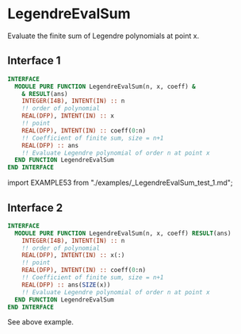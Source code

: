 # LegendreEvalSum

Evaluate the finite sum of Legendre polynomials at point x.

## Interface 1

<Tabs>
<TabItem value="interface" label="܀ Interface" default>

```fortran
INTERFACE
  MODULE PURE FUNCTION LegendreEvalSum(n, x, coeff) &
    & RESULT(ans)
    INTEGER(I4B), INTENT(IN) :: n
    !! order of polynomial
    REAL(DFP), INTENT(IN) :: x
    !! point
    REAL(DFP), INTENT(IN) :: coeff(0:n)
    !! Coefficient of finite sum, size = n+1
    REAL(DFP) :: ans
    !! Evaluate Legendre polynomial of order n at point x
  END FUNCTION LegendreEvalSum
END INTERFACE
```

</TabItem>

<TabItem value="example" label="️܀ See example">

import EXAMPLE53 from "./examples/_LegendreEvalSum_test_1.md";

<EXAMPLE53 />

</TabItem>

<TabItem value="close" label="↢ ">

</TabItem>
</Tabs>

## Interface 2

<Tabs>
<TabItem value="interface" label="܀ Interface" default>

```fortran
INTERFACE
  MODULE PURE FUNCTION LegendreEvalSum(n, x, coeff) RESULT(ans)
    INTEGER(I4B), INTENT(IN) :: n
    !! order of polynomial
    REAL(DFP), INTENT(IN) :: x(:)
    !! point
    REAL(DFP), INTENT(IN) :: coeff(0:n)
    !! Coefficient of finite sum, size = n+1
    REAL(DFP) :: ans(SIZE(x))
    !! Evaluate Legendre polynomial of order n at point x
  END FUNCTION LegendreEvalSum
END INTERFACE
```

</TabItem>

<TabItem value="example" label="️܀ See example">

See above example.

</TabItem>

<TabItem value="close" label="↢ ">

</TabItem>
</Tabs>
